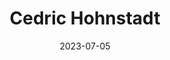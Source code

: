 ---
title: Cedric Hohnstadt
link : https://cedricstudio.com/
tags: ["comic", "art"]
date: 2023-07-05
---